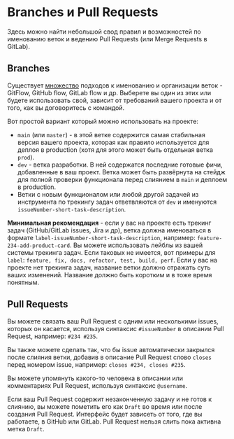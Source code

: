 # Branches и Pull Requests

Здесь можно найти небольшой свод правил и возможностей по именованию веток и ведению Pull Requests (или Merge Requests в GitLab). 

## Branches

Существует [множество](https://byurrer.ru/git-workflow) подходов к именованию и организации веток - GitFlow, GitHub flow, GitLab flow и др. Выберете вы один из этих или будете использовать свой, зависит от требований вашего проекта и от того, как вы договоритесь с командой.

Вот простой вариант который можно использовать на проекте:

- `main` (или `master`) - в этой ветке содержится самая стабильная версия вашего проекта, которая как правило используется для деплоя в production (хотя для этого может быть отдельная ветка `prod`). 
- `dev` - ветка разработки. В ней содержатся последние готовые фичи, добавленные в ваш проект. Ветка может быть развёрнута на стейдж для полной проверки функционала перед слиянием в `main` и деплоем в production.
- Ветки с новым функционалом или любой другой задачей из инструмента по трекингу задач ответвляются от `dev` и именуются `issueNumber-short-task-description`.

**Минимальная рекомендация** - если у вас на проекте есть трекинг задач (GitHub/GitLab issues, Jira и др), ветка должна именоваться в формате `label-issueNumber-short-task-description`, например: `feature-234-add-product-card`. Вы можете использовать лейблы из вашей системы трекинга задач. Если таковых не имеется, вот примеры для `label`: `feature, fix, docs, refactor, test, build, perf`. Если у вас на проекте нет трекинга задач, название ветки должно отражать суть ваших изменений. Название должно быть коротким и в тоже время понятным. 

## Pull Requests

Вы можете связать ваш Pull Request с одним или несколькими issues, которых он касается, используя синтаксис `#issueNumber` в описании Pull Request, например: `#234 #235`. 

Вы также можете сделать так, что бы issue автоматически закрылся после слияния ветки, добавив в описание Pull Request слово `closes` перед номером issue, например: `closes #234, closes #235`.

Вы можете упомянуть какого-то человека в описании или комментариях Pull Request, используя синтаксис `@username`.

Если ваш Pull Request содержит незаконченную задачу и не готов к слиянию, вы можете пометить его как `Draft` во время или после создания Pull Request. Интерфейс будет зависеть от того, где вы работаете, в GitHub или GitLab. Pull Request нельзя слить пока активна метка `Draft`.
